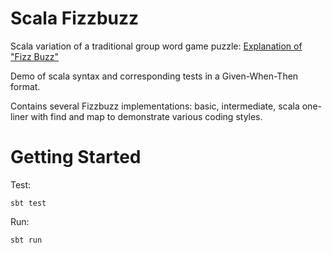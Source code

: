Scala Fizzbuzz
==============
 
Scala variation of a traditional group word game puzzle: [Explanation of "Fizz Buzz"](https://en.wikipedia.org/wiki/Fizz_buzz)

Demo of scala syntax and corresponding tests in a Given-When-Then format.

Contains several Fizzbuzz implementations: basic, intermediate, scala one-liner with find and map to demonstrate various coding styles.

Getting Started
=========
 
Test:
 
    sbt test
    
Run:
    
    sbt run
